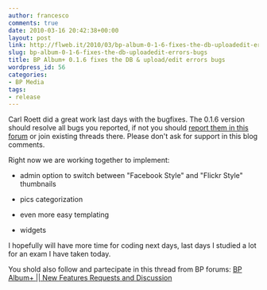 ```yaml
---
author: francesco
comments: true
date: 2010-03-16 20:42:38+00:00
layout: post
link: http://flweb.it/2010/03/bp-album-0-1-6-fixes-the-db-uploadedit-errors-bugs/
slug: bp-album-0-1-6-fixes-the-db-uploadedit-errors-bugs
title: BP Album+ 0.1.6 fixes the DB & upload/edit errors bugs
wordpress_id: 56
categories:
- BP Media
tags:
- release
---
```


Carl Roett did a great work last days with the bugfixes. The 0.1.6 version should resolve all bugs you reported, if not you should [report them in this forum](http://wordpress.org/tags/bp-album?forum_id=10) or join existing threads there. Please don't ask for support in this blog comments.

Right now we are working together to implement:



	
  * admin option to switch between "Facebook Style" and "Flickr Style" thumbnails

	
  * pics categorization

	
  * even more easy templating

	
  * widgets


I hopefully will have more time for coding next days, last days I studied a lot for an exam I have taken today.

You shold also follow and partecipate in this thread from BP forums: [BP Album+ || New Features Requests and Discussion](http://buddypress.org/forums/topic/bp-album-new-features-requests-and-discussion)
